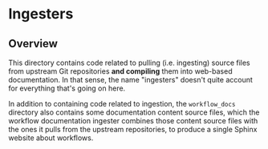 # Ingesters

## Overview

This directory contains code related to pulling (i.e. ingesting) source files from upstream Git repositories
**and compiling** them into web-based documentation. In that sense, the name "ingesters" doesn't quite account
for everything that's going on here.

In addition to containing code related to ingestion, the `workflow_docs` directory also contains some documentation
content source files, which the workflow documentation ingester combines those content source files with the ones it
pulls from the upstream repositories, to produce a single Sphinx website about workflows. 
